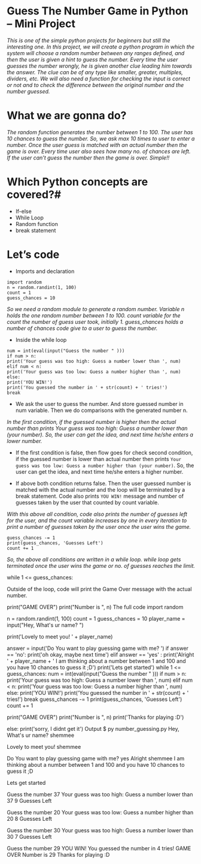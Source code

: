 # Guess The Number Game in Python – Mini Project

*This is one of the simple python projects for beginners but still the interesting one. In this project, we will create a python program in which the system will choose a random number between any ranges defined, and then the user is given a hint to guess the number. Every time the user guesses the number wrongly, he is given another clue leading him towards the answer. The clue can be of any type like smaller, greater, multiples, dividers, etc. We will also need a function for checking the input is correct or not and to check the difference between the original number and the number guessed.*

# What we are gonna do?

*The random function generates the number between 1 to 100. The user has 10 chances to guess the number. So, we ask max 10 times to user to enter a number. Once the user guess is matched with an actual number then the game is over. Every time user also sees how many no. of chances are left. If the user can’t guess the number then the game is over. Simple!!*

# Which Python concepts are covered?#

* If-else                                                                                                                                                                                          
* While Loop                                                                                                                                                                                    
* Random function                                                                                                                                                                                 
* break statement       

# Let’s code  

* Imports and declaration
                                                                                                                                                                
`import random`                                                                                                                                                                   
`n = random.randint(1, 100)`                                                                                                                          
`count = 1`                                                                                                                                                                            
`guess_chances = 10`  

*So we need a random module to generate a random number. Variable n holds the one random number between 1 to 100. count variable for the count the number of guess user took, initially 1. guess_chances holds a number of chances code give to a user to guess the number.*

* Inside the while loop

`num = int(eval(input("Guess the number " )))`                                                                                                                                            
`if num > n:`                                                                                                                                                                                  
  `print('Your guess was too high: Guess a number lower than ', num)`                                                                                                                     
`elif num < n:`                                                                                                                                                                             
  `print('Your guess was too low: Guess a number higher than ', num)`                                                                                                                              
`else:`                                                                                                                                                                                          
  `print('YOU WIN!')`                                                                                                                                                                              
  `print('You guessed the number in ' + str(count) + ' tries!')`                                                                                                                            
  `break`                                                                                                                                                                                      
  
* We ask the user to guess the number. And store guessed number in num variable. Then we do comparisons with the generated number n.
  
*In the first condition, if the guessed number is higher then the actual number than prints Your guess was too high: Guess a number lower than (your number). So, the user can get the idea, and next time he/she enters a lower number.*

* If the first condition is false, then flow goes for check second condition, if the guessed number is lower than actual number then prints `Your guess was too low: Guess a number higher than (your number)`. So, the user can get the idea, and next time he/she enters a higher number.

* If above both condition returns false. Then the user guessed number is matched with the actual number and the loop will be terminated by a break statement. Code also prints `YOU WIN!` message and number of guesses taken by the user that counted by count variable.

*With this above all condition, code also prints the number of guesses left for the user, and the count variable increases by one in every iteration to print a number of guesses taken by the user once the user wins the game.*

`guess_chances -= 1`                                                                                                                                                  
  `print(guess_chances, 'Guesses Left')`                                                                                                                                       
  `count += 1`
  
*So, the above all conditions are written in a while loop. while loop gets terminated once the user wins the game or no. of guesses reaches the limit.*

while 1 <= guess_chances:

Outside of the loop, code will print the Game Over message with the actual number.

print("GAME OVER")
print("Number is ", n)
The full code
import random

n = random.randint(1, 100)
count = 1
guess_chances = 10
player_name = input("Hey, What's ur name? ")

print('Lovely to meet you! ' + player_name)

answer = input('Do You want to play guessing game with me? ')
if answer == 'no':
  print('oh okay, maybe next time')
elif answer == 'yes' :
  print('Alright ' + player_name + ' I am thinking about a number between 1 and 100 and you have 10 chances to guess it ;D')
  print('Lets get started')
  while 1 <= guess_chances:
    num = int(eval(input("Guess the number " )))
    if num > n:
      print('Your guess was too high: Guess a number lower than ', num)
    elif num < n:
      print('Your guess was too low: Guess a number higher than ', num)
    else:
      print('YOU WIN!')
      print('You guessed the number in ' + str(count) + ' tries!')
      break
    guess_chances -= 1
    print(guess_chances, 'Guesses Left')
    count += 1

  print("GAME OVER")
  print("Number is ", n)
  print('Thanks for playing :D')

else:
  print('sorry, I didnt get it')
Output
$ py number_guessing.py 
Hey, What's ur name? 
shemmee

Lovely to meet you! shemmee

Do You want to play guessing game with me? 
yes
Alright shemmee I am thinking about a number between 1 and 100 and you have 10 chances to guess it ;D      

Lets get started

Guess the number 
37
Your guess was too high: Guess a number lower than  37
9 Guesses Left

Guess the number 
20
Your guess was too low: Guess a number higher than  20
8 Guesses Left

Guess the number 
30
Your guess was too high: Guess a number lower than  30
7 Guesses Left

Guess the number 
29
YOU WIN!
You guessed the number in 4 tries!
GAME OVER
Number is  29
Thanks for playing :D
